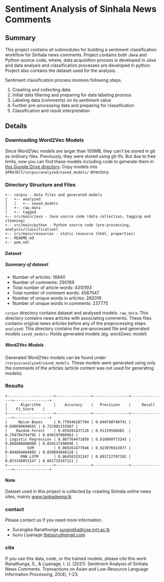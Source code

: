 Sentiment Analysis of Sinhala News Comments
============================================

## Summary
This project contains all submodules for building a sentiment classification workflow for Sinhala
news comments. Project contains both Java and Python source code, where,
data acquisition process is developed in Java and data analysis and classification processes are 
developed in python. Project also contains the dataset used for the analysis. 

Sentiment classification process involves following steps.
1. Crawling and collecting data
2. Initial data filtering and preparing for data labeling process
3. Labeling data (comments) on its sentiment value
4. Further pre-processing data and preparing for classification
5. Classification and result interpretation

## Details

### Downloading Word2Vec Models
Since Word2Vec models are larger than 100MB, they can't be stored in git as ordinary files. 
Previously, they were stored using git-lfs. But due to free limits, now you can find these models 
including code to generate them in [this Google Drive directory](https://drive.google.com/drive/folders/0B2X9V68JgvRCUGNrVXZOWlh6REU?resourcekey=0-GW3r-eg3VTZJSDys54jpTg&usp=sharing). 
Copy models into `$PROJECT/corpus/analyzed/saved_models/` directory.

### Directory Structure and Files
```
+-- corpus - data files and generated models  
|   +-- analyzed  
|   |   +-- saved_models  
|   +-- raw_data  
|   +-- tagged  
+-- src/main/java - Java source code (data collection, tagging and cleaning)  
+-- src/main/python - Python source code (pre-processing, analysis/classification)  
+-- src/main/resources - static resource (html, properties)  
+-- README.md    
+-- pom.xml    
```

#### Dataset
##### Summary of dataset
- Number of articles: 16840
- Number of comments: 290189
- Total number of article words: 4310193
- Total number of comment words: 4587547
- Number of unique words in articles: 262016
- Number of unique words in comments: 237775

```corpus``` directory contains dataset and analysed models.
```raw_data```: This directory contains news articles with associating comments. These files contains original news articles before any of the preprocessing steps.
```analyzed```: This directory contains the pre-processed file and generated models
```saved_models```: Holds generated models (eg. word2wec model)

##### Word2Vec Models
Generated Word2Vec models can be found under ```/corpus/analyzed/saved_models```. These models were generated using only the comments of the articles
(article content was not used for generating models).

### Results
```
+---------------------+----------------+----------------+----------------+----------------+
|      Algorithm      |    Accuracy    |   Precision    |     Recall     |    F1_Score    |
+---------------------+----------------+----------------+----------------+----------------+
|     Naive Bayes     | 0.776946107784 | 0.840740740741 | 0.690690690691 | 0.752902155887 |
|    Random Forest    | 0.859281437126 | 0.91159586682  | 0.794794794795 | 0.849197860963 |
| Logistic Regression | 0.867764471058 | 0.916099773243	| 0.808808808809 | 0.859117490696 |
|         SVM         | 0.869261477046 | 0.923076923077 | 0.804804804805 | 0.859893048128 |
|      RNN LSTM       | 0.864583331347 | 0.891712707182	| 0.853146853147 | 0.861719167111 |
+---------------------+----------------+----------------+----------------+----------------+
```



#### Note
Dataset used in this project is collected by crawling Sinhala online news sites, mainly www.lankadeepa.lk.


### contact
Please contact us if you need more information.  
- Surangika Ranathunga <surangika@cse.mrt.ac.lk>
- Isuru Liyanage <theisuru@gmail.com> 

### cite
If you use this data, code, or the trained models, please cite this work  
Ranathunga, S., & Liyanage, I. U. (2021). Sentiment Analysis of Sinhala News Comments. Transactions on Asian and Low-Resource Language Information Processing, 20(4), 1-23.
